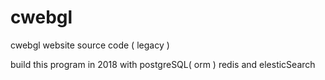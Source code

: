 # cwebgl
cwebgl website source code ( legacy )

build this program in 2018
with postgreSQL( orm ) redis and elesticSearch
